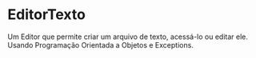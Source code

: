 # EditorTexto
Um Editor que permite criar um arquivo de texto, acessá-lo ou editar ele. Usando Programação Orientada a Objetos e Exceptions.
